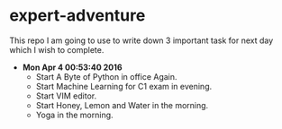 # expert-adventure
This repo I am going to use to write down 3 important task for next day which I wish to complete. 

* **Mon Apr  4 00:53:40 2016**
    - Start A Byte of Python in office Again.
    - Start Machine Learning for C1 exam in evening.
    - Start VIM editor.
    - Start Honey, Lemon and Water in the morning.
    - Yoga in the morning.
